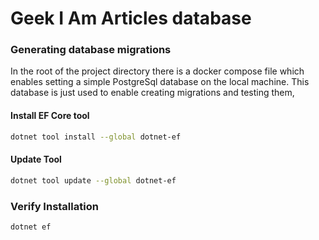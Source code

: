 # Geek I Am Articles database




### Generating database migrations

In the root of the project directory there is a docker compose file which enables setting a simple PostgreSql database on the local machine.
This database is just used to enable creating migrations and testing them,



#### Install EF Core tool

```sh
dotnet tool install --global dotnet-ef
```

#### Update Tool

```sh
dotnet tool update --global dotnet-ef
```

### Verify Installation

```sh
dotnet ef
```